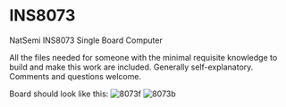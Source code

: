 # INS8073
NatSemi INS8073 Single Board Computer

All the files needed for someone with the minimal requisite knowledge to build and make this work are included. Generally self-explanatory. Comments and questions welcome.

Board should look like this:
![8073f](https://user-images.githubusercontent.com/24400566/128126706-53bcd1b1-a8db-4e58-814d-ec44f5640497.png)
![8073b](https://user-images.githubusercontent.com/24400566/128126709-d804341d-6626-4734-a98a-7e4f827b2daa.png)
